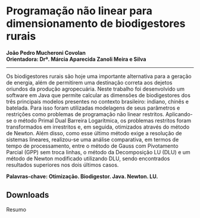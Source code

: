 # Programação não linear para dimensionamento de biodigestores rurais
**João Pedro Mucheroni Covolan**  
**Orientadora: Drª. Márcia Aparecida Zanoli Meira e Silva**
***
Os biodigestores rurais são hoje uma importante alternativa para a geração de energia, além de permitirem uma destinação correta aos dejetos oriundos da produção agropecuária. Neste trabalho foi desenvolvido um software em Java que permite calcular as dimensões de biodigestores dos três principais modelos presentes no contexto brasileiro: indiano, chinês e batelada. Para isso foram utilizadas modelagens de seus parâmetros e restrições como problemas de programação não linear restritos. Aplicando-se o método Primal Dual Barreira Logarítmica, os problemas restritos foram transformados em irrestritos e, em seguida, otimizados através do método de Newton. Além disso, como esse último método exige a resolução de sistemas lineares, realizou-se uma análise comparativa, em termos de tempo de processamento, entre o método de Gauss com Pivotamento Parcial (GPP) sem troca linhas, o método da Decomposição LU (DLU) e um método de Newton modificado utilizando DLU, sendo encontrados resultados superiores nos dois últimos casos.  

**Palavras-chave: Otimização. Biodigestor. Java. Newton. LU.**

## Downloads

<a :href="$withBase('/files/resumo_joao.doc')" download>Resumo</a>
